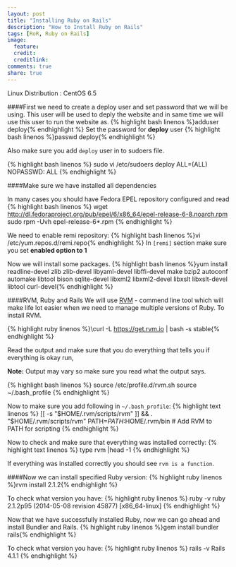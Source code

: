 ```yaml
---
layout: post
title: "Installing Ruby on Rails"
description: "How to Install Ruby on Rails"
tags: [RoR, Ruby on Rails]
image:
  feature:
  credit:
  creditlink:
comments: true
share: true
---
```


Linux Distribution : CentOS 6.5

####First we need to create a deploy user and set password that we will be using.
This user will be used to deply the website and in same time we will use this user to run the website as.
{% highlight bash linenos %}adduser deploy{% endhighlight %}
Set the password for **deploy** user
{% highlight bash linenos %}passwd deploy{% endhighlight %}

Also make sure you add ```deploy``` user in to sudoers file.

{% highlight bash linenos %}
sudo vi /etc/sudoers
deploy	ALL=(ALL) NOPASSWD: ALL
{% endhighlight %}

####Make sure we have installed all dependencies

In many cases you should have Fedora EPEL repository configured and read
{% highlight bash linenos %}
wget http://dl.fedoraproject.org/pub/epel/6/x86_64/epel-release-6-8.noarch.rpm
sudo rpm -Uvh epel-release-6*.rpm
{% endhighlight %}

We need to enable remi repository:
{% highlight bash linenos %}vi /etc/yum.repos.d/remi.repo{% endhighlight %}
In ```[remi]``` section make sure you set **enabled option to 1**

Now we will install some packages.
{% highlight bash linenos %}yum install readline-devel zlib zlib-devel libyaml-devel libffi-devel  make bzip2 autoconf automake libtool bison sqlite-devel libxml2 libxml2-devel libxslt libxslt-devel libtool curl-devel{% endhighlight %}


####RVM, Ruby and Rails
We will use [RVM](http://rvm.io/rvm/install) - commend line tool which will make life lot easier when we need to manage multiple versions of Ruby.
To install RVM.

{% highlight ruby linenos %}\curl -L https://get.rvm.io | bash -s stable{% endhighlight %}

Read the output and make sure that you do everything that tells you if everything is okay run,

**Note:** Output may vary so make sure you read what the output says.

{% highlight bash linenos %}
source /etc/profile.d/rvm.sh
source ~/.bash_profile
{% endhighlight %}

Now to make sure you add following in ```~/.bash_profile```:
{% highlight text linenos %}
[[ -s "$HOME/.rvm/scripts/rvm" ]] && . "$HOME/.rvm/scripts/rvm"
PATH=$PATH:$HOME/.rvm/bin # Add RVM to PATH for scripting
{% endhighlight %}

Now to check and make sure that everything was installed correctly:
{% highlight text linenos %}
type rvm |head -1
{% endhighlight %}

If everything was installed correctly you should see ```rvm is a function```.

####Now we can install specified Ruby version:
{% highlight ruby linenos %}rvm install 2.1.2{% endhighlight %}

To check what version you have:
{% highlight ruby linenos %}
ruby -v
ruby 2.1.2p95 (2014-05-08 revision 45877) [x86_64-linux]
{% endhighlight %}

Now that we have successfully installed Ruby, now we can go ahead and install Bundler and Rails.
{% highlight ruby linenos %}gem install bundler rails{% endhighlight %}

To check what version you have:
{% highlight ruby linenos %}
rails -v
Rails 4.1.1
{% endhighlight %}
